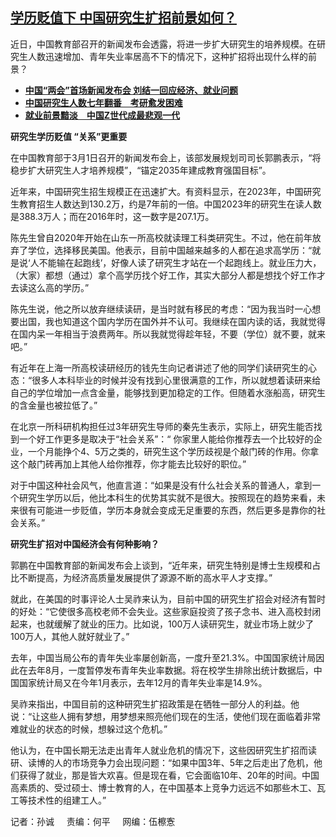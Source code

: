 <!--1709508881000-->
[学历贬值下 中国研究生扩招前景如何？](https://www.rfa.org/mandarin/yataibaodao/kejiaowen/sc-03032024182512.html)
------

<p>近日，中国教育部召开的新闻发布会透露，将进一步扩大研究生的培养规模。在研究生人数迅速增加、青年失业率居高不下的情况下，这种扩招将出现什么样的前景？</p><ul><li><strong><a href="https://www.rfa.org/mandarin/Xinwen/1-03032024115124.html">中国“两会”首场新闻发布会 刘结一回应经济、就业问题</a></strong></li><li><strong><a href="https://www.rfa.org/mandarin/yataibaodao/kejiaowen/sc-02292024105203.html">中国研究生人数七年翻番　考研愈发困难</a></strong></li><li><strong><a href="https://www.rfa.org/mandarin/Xinwen/4-02162024133542.html">就业前景黯淡　中国Z世代成最悲观一代</a></strong></li></ul><p><strong>研究生学历贬值 “关系”更重要</strong></p><p></p><p>在中国教育部于3月1日召开的新闻发布会上，该部发展规划司司长郭鹏表示，“将稳步扩大研究生人才培养规模”，“锚定2035年建成教育强国目标”。</p><p></p><p>近年来，中国研究生招生规模正在迅速扩大。有资料显示，在2023年，中国研究生教育招生人数达到130.2万，约是7年前的一倍。中国2023年的研究生在读人数是388.3万人；而在2016年时，这一数字是207.1万。</p><p></p><p>陈先生曾自2020年开始在山东一所高校就读理工科类研究生。不过，他在前年放弃了学位，选择移民美国。他表示，目前中国越来越多的人都在追求高学历：“就是说‘人不能输在起跑线’，好像人读了研究生才站在一个起跑线上。就业压力大，（大家）都想（通过）拿个高学历找个好工作，其实大部分人都是想找个好工作才去读这么高的学历。”</p><p></p><p>陈先生说，他之所以放弃继续读研，是当时就有移民的考虑：“因为我当时一心想要出国，我也知道这个国内学历在国外并不认可。我继续在国内读的话，我就觉得在国内呆一年相当于浪费两年。所以我就觉得趁年轻，不要（学位）就不要，就来吧。”</p><p></p><p>有近年在上海一所高校读研经历的钱先生向记者讲述了他的同学们读研究生的心态：“很多人本科毕业的时候并没有找到心里很满意的工作，所以就想着读研来给自己的学位增加一点含金量，能够找到更加稳定的工作。但随着水涨船高，研究生的含金量也被拉低了。”</p><p></p><p>在北京一所科研机构担任过3年研究生导师的秦先生表示，实际上，研究生能否找到一个好工作更多是取决于“社会关系”：“ 你家里人能给你推荐去一个比较好的企业，一个月能挣个4、5万之类的，研究生这个学历歧视是个敲门砖的作用。你拿这个敲门砖再加上其他人给你推荐，你才能去比较好的职位。”</p><p></p><p>对于中国这种社会风气，他直言道：“如果是没有什么社会关系的普通人，拿到一个研究生学历以后，他比本科生的优势其实就不是很大。按照现在的趋势来看，未来很有可能进一步贬值，学历本身就会变成无足重要的东西，然后更多是靠你的社会关系。”</p><p></p><p><strong>研究生扩招对中国经济会有何种影响？</strong></p><p></p><p>郭鹏在中国教育部的新闻发布会上谈到，“近年来，研究生特别是博士生规模和占比不断提高，为经济高质量发展提供了源源不断的高水平人才支撑。”</p><p></p><p>就此，在美国的时事评论人士吴祚来认为，目前中国的研究生扩招会对经济有暂时的好处：“它使很多高校老师不会失业。这些家庭投资了孩子念书、进入高校封闭起来，也就缓解了就业的压力。比如说，100万人读研究生，就业市场上就少了100万人，其他人就好就业了。”</p><p></p><p>去年，中国当局公布的青年失业率屡创新高，一度升至21.3%。中国国家统计局因此在去年8月，一度暂停发布青年失业率数据。将在校学生排除出统计数据后，中国国家统计局又在今年1月表示，去年12月的青年失业率是14.9%。</p><p></p><p>吴祚来指出，中国目前的这种研究生扩招政策是在牺牲一部分人的利益。他说：“让这些人拥有梦想，用梦想来照亮他们现在的生活，使他们现在面临着非常难就业的状态的时候，想躲过这个危机。”</p><p></p><p>他认为，在中国长期无法走出青年人就业危机的情况下，这些因研究生扩招而读研、读博的人的市场竞争力会出现问题：“如果中国3年、5年之后走出了危机，他们获得了就业，那是皆大欢喜。但是现在看，它会面临10年、20年的时间。中国高素质的、受过硕士、博士教育的人，在中国基本上竞争力远远不如那些木工、瓦工等技术性的组建工人。”</p><p></p><p>记者：孙诚     责编：何平     网编：伍檫愙</p><p></p>
